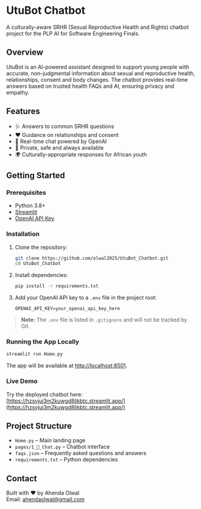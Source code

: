 # UtuBot Chatbot

A culturally-aware SRHR (Sexual Reproductive Health and Rights) chatbot project for the PLP AI for Software Engineering Finals.

## Overview

UtuBot is an AI-powered assistant designed to support young people with accurate, non-judgmental information about sexual and reproductive health, relationships, consent and body changes. The chatbot provides real-time answers based on trusted health FAQs and AI, ensuring privacy and empathy.

## Features

- 🩺 Answers to common SRHR questions
- ❤️ Guidance on relationships and consent
- 🤖 Real-time chat powered by OpenAI
- 🧠 Private, safe and always available
- 🌍 Culturally-appropriate responses for African youth

## Getting Started

### Prerequisites

- Python 3.8+
- [Streamlit](https://streamlit.io/)
- [OpenAI API Key](https://platform.openai.com/signup)

### Installation

1. Clone the repository:
    ```bash
    git clone https://github.com/olwal2025/UtuBot_Chatbot.git
    cd UtuBot_Chatbot
    ```

2. Install dependencies:
    ```bash
    pip install -r requirements.txt
    ```

3. Add your OpenAI API key to a `.env` file in the project root:
    ```
    OPENAI_API_KEY=your_openai_api_key_here
    ```

> **Note:** The `.env` file is listed in `.gitignore` and will not be tracked by Git.

### Running the App Locally

```bash
streamlit run Home.py
```

The app will be available at [http://localhost:8501](http://localhost:8501).

### Live Demo

Try the deployed chatbot here:  
[https://hzsyjuj3m2kuwgd8ljkbtc.streamlit.app/](https://hzsyjuj3m2kuwgd8ljkbtc.streamlit.app/)

## Project Structure

- `Home.py` – Main landing page
- `pages/1_💬_Chat.py` – Chatbot interface
- `faqs.json` – Frequently asked questions and answers
- `requirements.txt` – Python dependencies

## Contact

Built with ❤️ by Ahenda Olwal  
Email: ahendaolwal@gmail.com